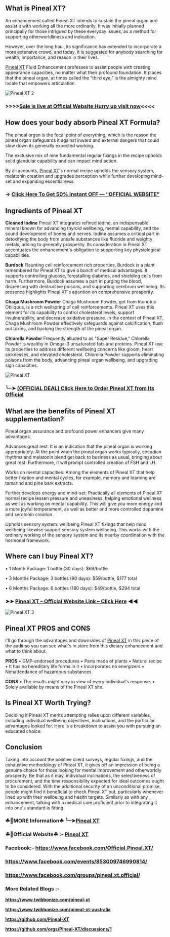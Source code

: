 ## What is Pineal XT?

An enhancement called Pineal XT intends to sustain the pineal organ and assist it with working all the more ordinarily. It was initially planned principally for those intrigued by these everyday issues, as a method for supporting otherworldliness and indication.

However, over the long haul, its significance has extended to incorporate a more extensive crowd, and today, it is suggested for anybody searching for wealth, importance, and reason in their lives.

[Pineal XT](https://dailynutraboost.com/pineal-xt-australia/) Fluid Enhancement professes to assist people with creating appearance capacities, no matter what their profound foundation. It places that the pineal organ, at times called the "third eye," is the almighty mind locale that empowers articulation.


![Pineal XT 2](https://github.com/user-attachments/assets/a245bd7c-b3bf-416d-84e4-b3214d92b311)


### >>>>[Sale is live at Official Website Hurry up visit now](https://dailynutraboost.com/pineal-xt-link/)<<<<

## How does your body absorb Pineal XT Formula?

The pineal organ is the focal point of everything, which is the reason the pineal organ safeguards it against inward and external dangers that could slow down its generally expected working.

The exclusive mix of nine fundamental regular fixings in the recipe upholds solid glandular capability and can impact mind action.

By all accounts, [Pineal XT](https://www.facebook.com/Official.Pineal.XT/)'s normal recipe upholds the sensory system, melatonin creation and upgrades perception while further developing mind-set and expanding essentialness.

### → [Click Here To Get 50% Instant OFF — “OFFICIAL WEBSITE”](https://dailynutraboost.com/pineal-xt-link/)

## Ingredients of Pineal XT

**Cleaned Iodine**
Pineal XT integrates refined iodine, an indispensable mineral known for advancing thyroid wellbeing, mental capability, and the sound development of bones and nerves. Iodine assumes a critical part in detoxifying the body from unsafe substances like fluoride and weighty metals, adding to generally prosperity. Its consideration in Pineal XT accentuates the enhancement's obligation to supporting key physiological capabilities.

**Burdock**
Flaunting cell reinforcement rich properties, Burdock is a plant remembered for Pineal XT to give a bunch of medical advantages. It supports controlling glucose, forestalling diabetes, and shielding cells from harm. Furthermore, Burdock assumes a part in purging the blood, dispensing with destructive poisons, and supporting cerebrum wellbeing. Its presence highlights Pineal XT's attention on comprehensive prosperity.

**Chaga Mushroom Powder**
Chaga Mushroom Powder, got from Inonotus Obliquus, is a rich wellspring of cell reinforcements. Pineal XT uses this element for its capability to control cholesterol levels, support invulnerability, and decrease oxidative pressure. In the context of Pineal XT, Chaga Mushroom Powder effectively safeguards against calcification, flush out toxins, and backing the strength of the pineal organ.

**Chlorella Powder**
Frequently alluded to as "Super Residue," Chlorella Powder is wealthy in Omega-3 unsaturated fats and proteins. Pineal XT use its properties to address different wellbeing concerns like gloom, heart sicknesses, and elevated cholesterol. Chlorella Powder supports eliminating poisons from the body, advancing pineal organ wellbeing, and upgrading sign capacities.


![Pineal XT](https://github.com/user-attachments/assets/d0877ac1-62c0-43a6-b396-c8967806f01a)



### ╰┈➤ [(OFFICIAL DEAL) Click Here to Order Pineal XT from Its Official](https://dailynutraboost.com/pineal-xt-link/)

## What are the benefits of Pineal XT supplementation?

Pineal organ assurance and profound power enhancers give many advantages.

Advances great rest: It is an indication that the pineal organ is working appropriately. At the point when the pineal organ works typically, circadian rhythms and melatonin blend get back to business as usual, bringing about great rest. Furthermore, it will prompt controlled creation of FSH and LH.

Works on mental capacities: Among the elements of Pineal XT that help better fixation and mental cycles, for example, memory and learning are tamarind and pine bark extracts.

Further develops energy and mind-set: Practically all elements of Pineal XT normal recipe lessen pressure and uneasiness, helping emotional wellness as well as working on mental capability. This will give you more energy and a more joyful temperament, as well as better and more controlled dopamine and serotonin creation.

Upholds sensory system: wellbeing Pineal XT fixings that help mind wellbeing likewise support sensory system wellbeing. This works with the ordinary working of the sensory system and its nearby coordination with the hormonal framework.



## Where can I buy Pineal XT?

•	1 Month Package: 1 bottle (30 days): $69/bottle

•	3 Months Package: 3 bottles (90 days): $59/bottle, $177 total

•	6 Months Package: 6 bottles (180 days): $49/bottle, $294 total

### ➤➤ [Pineal XT – Official Website Link – Click Here](https://dailynutraboost.com/pineal-xt-link/) ◀◀


![Pineal XT 3](https://github.com/user-attachments/assets/1c24a920-35fe-4cfe-9eee-f78f2037ae13)


## Pineal XT PROS and CONS

I'll go through the advantages and downsides of [Pineal XT](https://dailynutraboost.com/pineal-xt-australia/) in this piece of the audit so you can see what's in store from this dietary enhancement and what to think about.

**PROS** 
•	GMP-endorsed procedures
•	Parts made of plants
•	Natural recipe
•	It has no hereditary life forms in it
•	Incorporates no energizers
•	Nonattendance of hazardous substances


**CONS**
•	The results might vary in view of every individual's response.
•	Solely available by means of the Pineal XT site.


## Is Pineal XT Worth Trying?

Deciding if Pineal XT merits attempting relies upon different variables, including individual wellbeing objectives, inclinations, and the particular advantages looked for. Here is a breakdown to assist you with pursuing an educated choice:


## Conclusion

Taking into account the positive client surveys, regular fixings, and the exhaustive methodology of Pineal XT, it gives off an impression of being a genuine choice for those looking for mental improvement and otherworldly prosperity. Be that as it may, individual inclinations, the selectiveness of procurement, and the time responsibility expected for ideal outcomes ought to be considered. With the additional security of an unconditional promise, people might find it beneficial to check Pineal XT out, particularly whenever lined up with their wellbeing and health targets. Similarly as with any enhancement, talking with a medical care proficient prior to integrating it into one's standard is fitting.

### ☘📣MORE Information☘ ╰┈➤[Pineal XT](https://dailynutraboost.com/pineal-xt-australia/)

### ☘📣Official Website☘ :-  [Pineal XT](https://dailynutraboost.com/pineal-xt-link/)

### Facebook:- https://www.facebook.com/Official.Pineal.XT/

### https://www.facebook.com/events/853009746990814/

### https://www.facebook.com/groups/pineal.xt.official/

### More Related Blogs :-

**https://www.twibbonize.com/pineal-xt**

**https://www.twibbonize.com/pineal-xt-australia**

**https://github.com/Pineal-XT**

**https://github.com/orgs/Pineal-XT/discussions/1**
